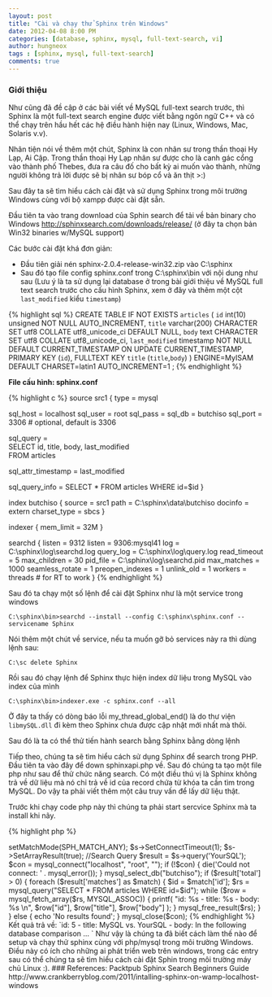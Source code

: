 ```yaml
---
layout: post
title: "Cài và chạy thử Sphinx trên Windows"
date: 2012-04-08 8:00 PM
categories: [database, sphinx, mysql, full-text-search, vi]
author: hungneox
tags : [sphinx, mysql, full-text-search]
comments: true
---
```


### Giới thiệu

Như cũng đã đề cập ở các bài viết về MySQL full-text search trước, thì Sphinx là một full-text search engine được viết bằng ngôn ngữ C++ và có thể chạy trên hầu hết các hệ điều hành hiện nay (Linux, Windows, Mac, Solaris v.v).

Nhân tiện nói về thêm một chút, Sphinx là con nhân sư trong thần thoại Hy Lạp, Ai Cập. Trong thần thoại Hy Lạp nhân sư được cho là canh gác cổng vào thành phố Thebes, đưa ra câu đố cho bất kỳ ai muốn vào thành, những người không trả lời được sẽ bị nhân sư bóp cổ và ăn thịt >:) 

Sau đây ta sẽ tìm hiểu cách cài đặt và sử dụng Sphinx trong môi trường Windows  cùng với bộ xampp được cài đặt sẵn.

Đầu tiên ta vào trang download của Sphin search để tải về bản binary cho Windows http://sphinxsearch.com/downloads/release/ (ở đây ta chọn bản Win32 binaries w/MySQL support)

Các bước cài đặt khá đơn giản:

* Đầu tiên giải nén sphinx-2.0.4-release-win32.zip vào C:\sphinx
* Sau đó tạo file config sphinx.conf trong C:\sphinx\bin với nội dung như sau
 (Lưu ý là ta sử dụng lại database ở trong bài giới thiệu về MySQL full text search trước cho cấu hình Sphinx, xem ở đây và thêm một cột `last_modified` kiểu `timestamp`)

{% highlight sql %}
CREATE TABLE IF NOT EXISTS `articles` (
  `id` int(10) unsigned NOT NULL AUTO_INCREMENT,
  `title` varchar(200) CHARACTER SET utf8 COLLATE utf8_unicode_ci DEFAULT NULL,
  `body` text CHARACTER SET utf8 COLLATE utf8_unicode_ci,
  `last_modified` timestamp NOT NULL DEFAULT CURRENT_TIMESTAMP ON UPDATE CURRENT_TIMESTAMP,
  PRIMARY KEY (`id`),
  FULLTEXT KEY `title` (`title`,`body`)
) ENGINE=MyISAM  DEFAULT CHARSET=latin1 AUTO_INCREMENT=1 ;
{% endhighlight %}

**File cấu hình: sphinx.conf**

{% highlight c %}
source src1
{
  type   = mysql

  sql_host  = localhost
  sql_user  = root
  sql_pass  =
  sql_db    = butchiso
  sql_port  = 3306 # optional, default is 3306

  sql_query  = \
  SELECT id, title, body, last_modified \
  FROM articles

  sql_attr_timestamp = last_modified

  sql_query_info  = SELECT * FROM articles WHERE id=$id
}


index butchiso
{
  source       = src1
  path         = C:\sphinx\data\butchiso
  docinfo      = extern
  charset_type = sbcs
}

indexer
{
  mem_limit  = 32M
}

searchd
{
  listen          = 9312
  listen          = 9306:mysql41
  log             = C:\sphinx\log\searchd.log
  query_log       = C:\sphinx\log\query.log
  read_timeout    = 5
  max_children    = 30
  pid_file        = C:\sphinx\log\searchd.pid
  max_matches     = 1000
  seamless_rotate = 1
  preopen_indexes = 1
  unlink_old      = 1
  workers         = threads # for RT to work
}
{% endhighlight %}

Sau đó ta chạy một số lệnh để cài đặt Sphinx như là một service trong windows

`C:\sphinx\bin>searchd --install --config C:\sphinx\sphinx.conf --servicename Sphinx`

Nói thêm một chút về service, nếu ta muốn gỡ bỏ services này ra thì dùng lệnh sau:

`C:\sc delete Sphinx`

Rồi sau đó chạy lệnh để Sphinx thực hiện index dữ liệu trong MySQL vào index của mình

`C:\sphinx\bin>indexer.exe -c sphinx.conf --all`

Ở đây ta thấy có dòng báo lỗi my_thread_global_end() là do thư viện `libmySQL.dll` đi kèm theo Sphinx chưa được cập nhật mới nhất mà thôi. 

Sau đó là ta có thể thử tiến hành search bằng Sphinx bằng dòng lệnh

Tiếp theo, chúng ta sẽ tìm hiểu cách sử dụng Sphinx để search trong PHP. Đầu tiên ta vào đây để down sphinxapi.php về. Sau đó chúng ta tạo một file php như sau để thử chức năng search. Có một điều thú vị là Sphinx không trả về dữ liệu mà nó chỉ trả về id của record chứa từ khóa ta cần tìm trong MySQL. Do vậy ta phải viết thêm một câu truy vấn để lấy dữ liệu thật.

Trước khi chạy code php này thì chúng ta phải start sercvice Sphinx mà ta install khi nãy. 

{% highlight php %}
<?php 
setServer('127.0.0.1', 9312);
$s->setMatchMode(SPH_MATCH_ANY);
$s->SetConnectTimeout(1);
$s->SetArrayResult(true);
//Search Query
$result = $s->query('YourSQL');

$con = mysql_connect("localhost", "root", "");
if (!$con) {
    die('Could not connect: ' . mysql_error());
}
mysql_select_db("butchiso");

if ($result['total'] > 0) {
    foreach ($result['matches'] as $match) {
        $id = $match['id'];
        $rs = mysql_query("SELECT * FROM articles WHERE id=$id");
        while ($row = mysql_fetch_array($rs, MYSQL_ASSOC)) {
            printf(
              "id: %s - title: %s - body: %s \n", $row["id"], $row["title"], $row["body"]
            );
        }
        mysql_free_result($rs);
    }
} else {
    echo 'No results found';
}

mysql_close($con);
{% endhighlight %}

Kết quả trả về: 
`id: 5 - title: MySQL vs. YourSQL - body: In the following database comparison ... `

Như vậy là chúng ta đã biết cách làm thế nào để setup và chạy thử sphinx cùng với php/mysql trong môi trường Windows. Điều này có ích cho những ai phát triển web trên windows, trong các entry sau có thể chúng ta sẽ tìm hiểu cách cài đặt Sphin trong môi trường máy chủ Linux :).

### References:
Packtpub Sphinx Search Beginners Guide 
http://www.crankberryblog.com/2011/intalling-sphinx-on-wamp-localhost-windows